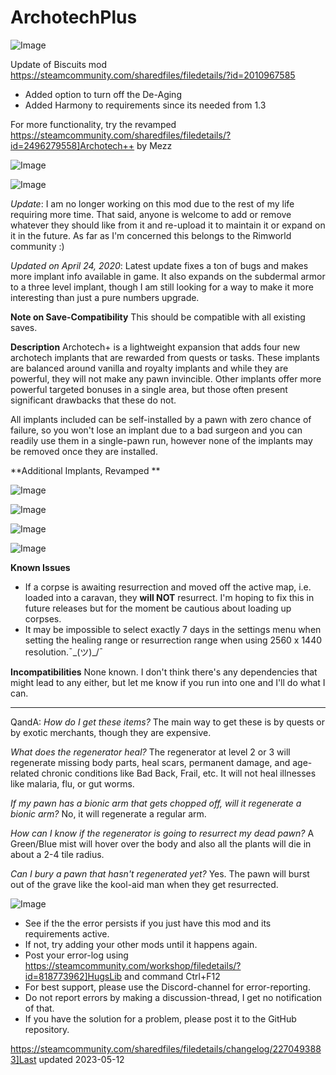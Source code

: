 # ArchotechPlus

![Image](https://i.imgur.com/buuPQel.png)

Update of Biscuits mod
https://steamcommunity.com/sharedfiles/filedetails/?id=2010967585

- Added option to turn off the De-Aging
- Added Harmony to requirements since its needed from 1.3

For more functionality, try the revamped https://steamcommunity.com/sharedfiles/filedetails/?id=2496279558]Archotech++ by Mezz

![Image](https://i.imgur.com/pufA0kM.png)

	
![Image](https://i.imgur.com/Z4GOv8H.png)

*Update*: I am no longer working on this mod due to the rest of my life requiring more time. That said, anyone is welcome to add or remove whatever they should like from it and re-upload it to maintain it or expand on it in the future. As far as I'm concerned this belongs to the Rimworld community :)

*Updated on April 24, 2020*: Latest update fixes a ton of bugs and makes more implant info available in game. It also expands on the subdermal armor to a three level implant, though I am still looking for a way to make it more interesting than just a pure numbers upgrade. 

**Note on Save-Compatibility** This should be compatible with all existing saves.

**Description**
Archotech+ is a lightweight expansion that adds four new archotech implants that are rewarded from quests or tasks. These implants are balanced around vanilla and royalty implants and while they are powerful, they will not make any pawn invincible. Other implants offer more powerful targeted bonuses in a single area, but those often present significant drawbacks that these do not.
		
All implants included can be self-installed by a pawn with zero chance of failure, so you won't lose an implant due to a bad surgeon and you can readily use them in a single-pawn run, however none of the implants may be removed once they are installed.

**Additional Implants, Revamped **

![Image](https://i.imgur.com/v9FDOuL.png)


![Image](https://i.imgur.com/UxZOTbT.png)


![Image](https://i.imgur.com/ikWMnzq.png)


![Image](https://i.imgur.com/B3cUu8f.png)


**Known Issues**


- If a corpse is awaiting resurrection and moved off the active map, i.e. loaded into a caravan, they **will NOT** resurrect. I'm hoping to fix this in future releases but for the moment be cautious about loading up corpses.
- It may be impossible to select exactly 7 days in the settings menu when setting the healing range or resurrection range when using 2560 x 1440 resolution.¯\_(ツ)_/¯


**Incompatibilities**
None known. I don't think there's any dependencies that might lead to any either, but let me know if you run into one and I'll do what I can.

---------
QandA:
*How do I get these items?*
The main way to get these is by quests or by exotic merchants, though they are expensive.

*What does the regenerator heal?*
The regenerator at level 2 or 3 will regenerate missing body parts, heal scars, permanent damage, and age-related chronic conditions like Bad Back, Frail, etc. It will not heal illnesses like malaria, flu, or gut worms. 

*If my pawn has a bionic arm that gets chopped off, will it regenerate a bionic arm?*
No, it will regenerate a regular arm. 

*How can I know if the regenerator is going to resurrect my dead pawn?*
A Green/Blue mist will hover over the body and also all the plants will die in about a 2-4  tile radius. 

*Can I bury a pawn that hasn't regenerated yet?*
Yes. The pawn will burst out of the grave like the kool-aid man when they get resurrected.

![Image](https://i.imgur.com/PwoNOj4.png)



-  See if the the error persists if you just have this mod and its requirements active.
-  If not, try adding your other mods until it happens again.
-  Post your error-log using https://steamcommunity.com/workshop/filedetails/?id=818773962]HugsLib and command Ctrl+F12
-  For best support, please use the Discord-channel for error-reporting.
-  Do not report errors by making a discussion-thread, I get no notification of that.
-  If you have the solution for a problem, please post it to the GitHub repository.




https://steamcommunity.com/sharedfiles/filedetails/changelog/2270493883]Last updated 2023-05-12

